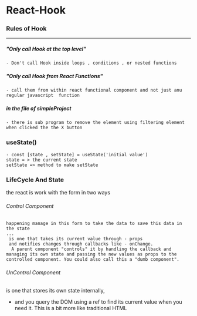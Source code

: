 # React-Hook

### Rules of Hook 
--------------------------
##### "Only call Hook at the top level"
    - Don't call Hook inside loops , conditions , or nested functions

##### "Only call Hook from React Functions"
    - call them from within react functional component and not just anu regular javascript  function 

##### in the file of simpleProject
    - there is sub program to remove the element using filtering element when clicked the the X button 


### useState() 
    - const [state , setState] = useState('initial value')
    state = > the current state 
    setState => method to make setState 
### LifeCycle And State
the react is work with the form in two ways 

###### Control Component
    happening manage in this form to take the data to save this data in the state 
    ... 
     is one that takes its current value through - props 
     and notifies changes through callbacks like - onChange.
      A parent component "controls" it by handling the callback and managing its own state and passing the new values as props to the controlled component. You could also call this a "dumb component".

###### UnControl Component 
   is one that stores its own state internally, 
   - and you query the DOM using a ref to find its current value when you need it. This is a bit more like traditional HTML